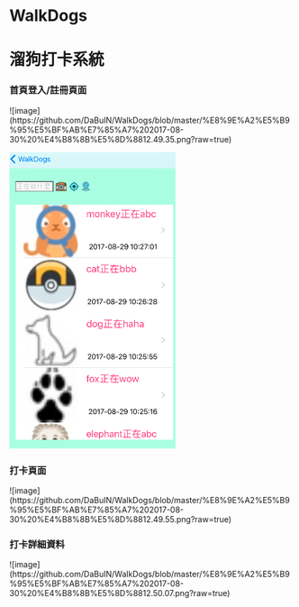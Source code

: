 # WalkDogs
<h1>溜狗打卡系統</h1>
<h3>首頁登入/註冊頁面</h3>
![image](https://github.com/DaBuIN/WalkDogs/blob/master/%E8%9E%A2%E5%B9%95%E5%BF%AB%E7%85%A7%202017-08-30%20%E4%B8%8B%E5%8D%8812.49.35.png?raw=true)


![image](https://github.com/DaBuIN/WalkDogs/blob/master/%E8%9E%A2%E5%B9%95%E5%BF%AB%E7%85%A7%202017-08-30%20%E4%B8%8B%E5%8D%8812.49.55.png?raw=true)

<h3>打卡頁面</h3>
![image](https://github.com/DaBuIN/WalkDogs/blob/master/%E8%9E%A2%E5%B9%95%E5%BF%AB%E7%85%A7%202017-08-30%20%E4%B8%8B%E5%8D%8812.49.55.png?raw=true)
<h3>打卡詳細資料</h3>
![image](https://github.com/DaBuIN/WalkDogs/blob/master/%E8%9E%A2%E5%B9%95%E5%BF%AB%E7%85%A7%202017-08-30%20%E4%B8%8B%E5%8D%8812.50.07.png?raw=true)
